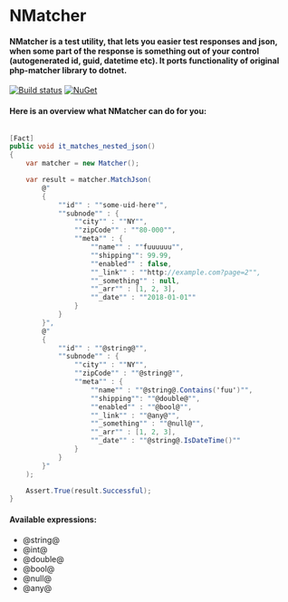 # NMatcher

#### NMatcher is a test utility, that lets you easier test responses and json, when some part of the response is something out of your control (autogenerated id, guid, datetime etc). It ports functionality of original php-matcher library to dotnet. 

[![Build status](https://ci.appveyor.com/api/projects/status/fiqb0cebjqa92mht/branch/master?svg=true)](https://ci.appveyor.com/project/MichalDabrowski/nmatcher/branch/master) [![NuGet](https://img.shields.io/nuget/v/NMatcher.svg)]()

#### Here is an overview what NMatcher can do for you:

```csharp

[Fact]
public void it_matches_nested_json()
{
    var matcher = new Matcher();

    var result = matcher.MatchJson(
        @"
        {
            ""id"" : ""some-uid-here"",
            ""subnode"" : {
                ""city"" : ""NY"",
                ""zipCode"" : ""80-000"",
                ""meta"" : {
                    ""name"" : ""fuuuuuu"",
                    ""shipping"": 99.99,
                    ""enabled"" : false,
                    ""_link"" : ""http://example.com?page=2"",
                    ""_something"" : null,
                    ""_arr"" : [1, 2, 3],
                    ""_date"" : ""2018-01-01""
                }
            }
        }",
        @"
        {
            ""id"" : ""@string@"",
            ""subnode"" : {
                ""city"" : ""NY"",
                ""zipCode"" : ""@string@"",
                ""meta"" : {
                    ""name"" : ""@string@.Contains('fuu')"",
                    ""shipping"": ""@double@"",
                    ""enabled"" : ""@bool@"",
                    ""_link"" : ""@any@"",
                    ""_something"" : ""@null@"",
                    ""_arr"" : [1, 2, 3],
                    ""_date"" : ""@string@.IsDateTime()""
                }
            }
        }"
    );

    Assert.True(result.Successful);
}
```

#### Available expressions: 
* @string@
* @int@
* @double@
* @bool@
* @null@
* @any@
